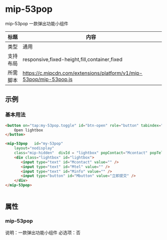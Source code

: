 # mip-53pop

mip-53pop 一款弹出功能小组件

标题|内容
----|----
类型|通用
支持布局|responsive,fixed-height,fill,container,fixed
所需脚本|https://c.mipcdn.com/extensions/platform/v1/mip-53pop/mip-53pop.js

## 示例

### 基本用法
```html
<button on="tap:my-53pop.toggle" id="btn-open" role="button" tabindex="0">
    Open lightbox
</button>

<mip-53pop   id="my-53pop"
    layout="nodisplay"
    class="mip-hidden"  divId = "lightbox" popContact="Mcontact" popTel="Mtel" popInfo="Minfo" popButton="Mbutton" projectId="123">
    <div class="lightbox" id="lightbox">       
       <input type="text" id="Mcontact" value="" />
       <input type="text" id="Mtel" value="" />       
       <input type="text" id="Minfo" value="" />
       <input type="button" id="Mbutton" value="立即提交" />     
    </div>
</mip-53pop>
 
```

## 属性

### mip-53pop

说明：一款弹出功能小组件
必选项：否


